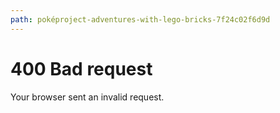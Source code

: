 ```yaml
---
path: poképroject-adventures-with-lego-bricks-7f24c02f6d9d
---
```

# 400 Bad request

Your browser sent an invalid request.